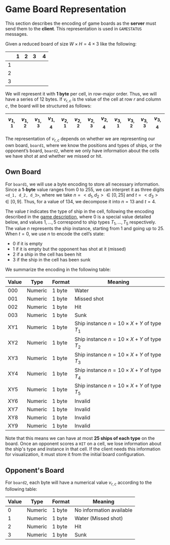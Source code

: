 # Game Board Representation

This section describes the encoding of game boards as the **server** must send them to the **client**. This representation is used in `GAMESTATUS` messages.

Given a reduced board of size $W\times H = 4\times 3$ like the following:

|     | 1   | 2   | 3   | 4   |
| --- | --- | --- | --- | --- |
| 1   |     |     |     |     |
| 2   |     |     |     |     |
| 3   |     |     |     |     |

We will represent it with **1 byte** per cell, in row-major order. Thus, we will have a series of $12$ bytes. If $v_{r,c}$ is the value of the cell at row $r$ and column $c$, the board will be structured as follows:

| $v_{1,1}$ | $v_{1,2}$ | $v_{1,3}$ | $v_{1,4}$  | $v_{2,1}$ | $v_{2,2}$ | $v_{2,3}$ | $v_{2,4}$  | $v_{3,1}$ | $v_{3,2}$ | $v_{3,3}$ | $v_{3,4}$  |
| --------- | --------- | --------- | ---------- | --------- | --------- | --------- | ---------- | --------- | --------- | --------- | ---------- |

The representation of $v_{r,c}$ depends on whether we are representing our own board, `board1`, where we know the positions and types of ships, or the opponent’s board, `board2`, where we only have information about the cells we have shot at and whether we missed or hit.

## Own Board

For `board1`, we will use a byte encoding to store all necessary information. Since a **1-byte** value ranges from $0$ to $255$, we can interpret it as three digits `<d_1, d_2, d_3>`, where we take $n=<d_1,d_2> \in [0,25]$ and $t = <d_3>\in [0,9]$. Thus, for a value of $134$, we decompose it into $n=13$ and $t=4$.

The value $t$ indicates the type of ship in the cell, following the encoding described in the [game description](./battleship_en.md), where $0$ is a special value detailed below, and values $1,\ldots,5$ correspond to ship types $T_1,\ldots,T_5$ respectively. The value $n$ represents the ship instance, starting from $1$ and going up to $25$. When $t=0$, we use $n$ to encode the cell’s state:

- $0$ if it is empty
- $1$ if it is empty but the opponent has shot at it (missed)
- $2$ if a ship in the cell has been hit
- $3$ if the ship in the cell has been sunk

We summarize the encoding in the following table:

| **Value** | **Type** | **Format** | **Meaning**                                      |
| --------- | -------- | ---------- | ------------------------------------------------ |
| 000       | Numeric  | 1 byte     | Water                                            |
| 001       | Numeric  | 1 byte     | Missed shot                                      |
| 002       | Numeric  | 1 byte     | Hit                                              |
| 003       | Numeric  | 1 byte     | Sunk                                             |
| XY1       | Numeric  | 1 byte     | Ship instance $n = 10\times X + Y$ of type $T_1$ |
| XY2       | Numeric  | 1 byte     | Ship instance $n = 10\times X + Y$ of type $T_2$ |
| XY3       | Numeric  | 1 byte     | Ship instance $n = 10\times X + Y$ of type $T_3$ |
| XY4       | Numeric  | 1 byte     | Ship instance $n = 10\times X + Y$ of type $T_4$ |
| XY5       | Numeric  | 1 byte     | Ship instance $n = 10\times X + Y$ of type $T_5$ |
| XY6       | Numeric  | 1 byte     | Invalid                                          |
| XY7       | Numeric  | 1 byte     | Invalid                                          |
| XY8       | Numeric  | 1 byte     | Invalid                                          |
| XY9       | Numeric  | 1 byte     | Invalid                                          |

Note that this means we can have at most **25 ships of each type** on the board. Once an opponent scores a `HIT` on a cell, we lose information about the ship's type and instance in that cell. If the client needs this information for visualization, it must store it from the initial board configuration.

## Opponent's Board

For `board2`, each byte will have a numerical value $v_{r,c}$ according to the following table:

| **Value** | **Type** | **Format** | **Meaning**              |
| --------- | -------- | ---------- | ------------------------ |
| 0         | Numeric  | 1 byte     | No information available |
| 1         | Numeric  | 1 byte     | Water (Missed shot)      |
| 2         | Numeric  | 1 byte     | Hit                      |
| 3         | Numeric  | 1 byte     | Sunk                     |
